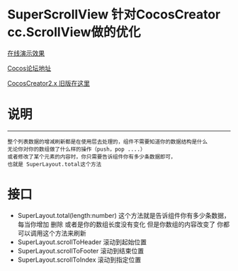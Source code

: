 
# SuperScrollView 针对CocosCreator cc.ScrollView做的优化 

[在线演示效果](https://icipiqkm.github.io/super-scrollview/)

[Cocos论坛地址](https://forum.cocos.org/t/topic/118518)

[CocosCreator2.x 旧版在这里](https://github.com/icipiqkm/UISuperScrollview)
# 说明
---
    整个列表数据的增减刷新都是在使用层去处理的，组件不需要知道你的数据结构是什么
    无论你对你的数组做了什么样的操作（push，pop ....）
    或者修改了某个元素的内容时，你只需要告诉组件你有多少条数据即可，
    也就是 SuperLayout.total这个方法

# 接口
* SuperLayout.total(length:number) 这个方法就是告诉组件你有多少条数据，每当你增加 删除 或者是你的数组长度没有变化 但是你数组的内容改变了 你都可以调用这个方法来刷新
* SuperLayout.scrollToHeader 滚动到起始位置
* SuperLayout.scrollToFooter 滚动到结束位置
* SuperLayout.scrollToIndex  滚动到指定位置
